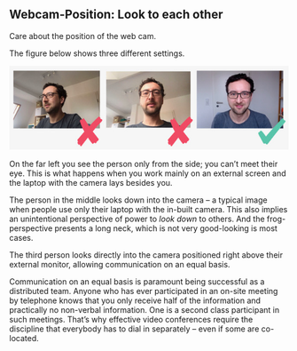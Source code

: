 ## Webcam-Position: Look to each other

Care about the position of the web cam.

The figure below shows three different settings.

![webcam-position.jpeg](webcam-position.jpeg)

On the far left you see the person only from the side; you can’t meet their eye. 
This is what happens when you work mainly on an external screen and the laptop with the camera lays besides you. 

The person in the middle looks down into the camera – a typical image when people use only their laptop with the in-built camera. 
This also implies an unintentional perspective of power to _look down_ to others.
And the frog-perspective presents a long neck, which is not very good-looking is most cases.

The third person looks directly into the camera positioned right above their external monitor, allowing communication on an equal basis.

Communication on an equal basis is paramount being successful as a distributed team. 
Anyone who has ever participated in an on-site meeting by telephone knows that you only receive half of the information and practically no non-verbal information. 
One is a second class participant in such meetings. 
That’s why effective video conferences require the discipline that everybody has to dial in separately – even if some are co-located.
